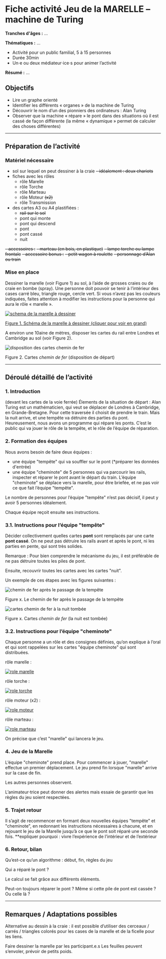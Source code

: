 # Fiche activité Jeu de la MARELLE – machine de Turing

**Tranches d'âges :** ...

**Thématiques :** ...

- Activité pour un public familial, 5 à 15 personnes 
- Durée 30min
- Un⋅e ou deux médiateur⋅ice⋅s pour animer l’activité

**Résumé :**  ...

## Objectifs

- Lire un graphe orienté
- Identifier les différents « organes » de la machine de Turing
- Découvrir le nom d’un des pionniers des ordinateurs : Alan Turing
- Observer que la machine « répare » le pont dans des situations où il est cassé de façon différente (la même « dynamique » permet de calculer des choses différentes)

---
## Préparation de l’activité

### Matériel nécessaire

- sol sur lequel on peut dessiner à la craie
~~- idéalement : deux chariots~~
- fiches avec les rôles 
    - rôle Marelle
    - rôle Torche
    - rôle Marteau
    - rôle Moteur ~~(x2)~~
    - rôle Transmission
- des cartes A3 ou A4 plastifiées :
    - ~~rail sur le sol~~
    - pont qui monte
    - pont qui descend
    - pont
    - pont cassé
    - nuit

~~- accessoires :~~
    ~~- marteau (en bois, en plastique)~~
    ~~- lampe torche ou lampe frontale~~
~~- accessoire bonus :~~
    ~~- petit wagon à roulette~~
    ~~- personnage d’Alan ou train~~

### Mise en place

Dessiner la marelle (voir Figure 1) au sol, à l’aide de grosses craies ou de craie en bombe (spray). Une personne doit pouvoir se tenir à l’intérieur des cases carré bleu, triangle rouge, cercle vert. Si vous n’avez pas les couleurs indiquées, faites attention à modifier les instructions pour la personne qui aura le rôle « marelle ».

[![schema de la marelle à dessiner](contenu/marelle-schema-mini.png)](contenu/marelle-schema.png)

[Figure 1. Schéma de la marelle à dessiner (cliquer pour voir en grand)](contenu/marelle-schema.png)


A environ une 10aine de mètres, disposer les cartes du rail entre Londres et Cambridge au sol (voir Figure 2). 

![disposition des cartes chemin de fer](contenu/chemin-1.png)

Figure 2. Cartes *chemin de fer* (disposition de départ)

---
## Déroulé détaillé de l’activité

### 1. Introduction

(devant les cartes de la voie ferrée)
Élements de la situation de départ :
Alan Turing est un mathématicien, qui veut se déplacer de Londres à Cambridge, en Grande-Bretagne.
Pour cette traversée il choisit de prendre le train.
Mais la nuit arrive, et une tempête va détruire des parties du pont.
Heureusement, nous avons un programme qui répare les ponts.
C’est le public qui va jouer le rôle de la tempête, et le rôle de l’équipe de réparation.

### 2. Formation des équipes

Nous avons besoin de faire deux équipes :
 - une équipe "tempête" qui va souffler sur le pont (*préparer les données d'entrée)
 - une équipe "cheminote" de 5 personnes qui va parcourir les rails, inspecter et réparer le pont avant le départ du train. L’équipe "cheminote" se déplace vers la marelle, pour être briefée, et ne pas voir ce que fait l’équipe "tempête".

Le nombre de personnes pour l’équipe "tempête" n’est pas décisif, il peut y avoir 5 personnes idéalement.

Chaque équipe reçoit ensuite ses instructions.


### 3.1. Instructions pour l’équipe "tempête"

Décider collectivement quelles cartes **pont** sont remplacés par une carte **pont cassé**. 
On ne peut pas détruire les rails avant et après le pont, ni les parties en pente, qui sont très solides. 

Remarque : Pour bien comprendre le mécanisme du jeu, il est préférable de ne pas détruire toutes les piles de pont.

Ensuite, recouvrir toutes les cartes avec les cartes "nuit".

Un exemple de ces étapes avec les figures suivantes :

![chemin de fer après le passage de la tempête](contenu/chemin-2.png)

Figure x. Le chemin de fer après le passage de la tempête

![cartes chemin de fer à la nuit tombée](contenu/chemin-3.png)

Figure x. Cartes *chemin de fer* (la nuit est tombée)

### 3.2. Instructions pour l’équipe "cheminote"

Chaque personne a un rôle et des consignes définies, qu’on explique à l’oral et qui 	sont rappelées sur les cartes "équipe cheminote" qui sont distribuées.

rôle marelle :

[![role marelle](contenu/marelle-mini.png)](contenu/marelle.png)

rôle torche :

[![role torche](contenu/torche-mini.png)](contenu/torche.png)

rôle moteur (x2) :

[![role moteur](contenu/moteur-mini.png)](contenu/moteur.png)

rôle marteau :

[![role marteau](contenu/marteau-mini.png)](contenu/marteau.png)

On précise que c’est "marelle" qui lancera le jeu.

### 4. Jeu de la Marelle

L’équipe "cheminote" prend place. Pour commencer à jouer, "marelle" effectue un premier déplacement. Le jeu prend fin lorsque "marelle" arrive sur la case de fin.

Les autres personnes observent.

L’animateur⋅trice peut donner des alertes mais essaie de garantir que les règles du jeu soient respectées.

### 5. Trajet retour

Il s’agit de recommencer en formant deux nouvelles équipes "tempête" et "cheminote", en redonnant les instructions nécessaires à chacune, et en rejouant le jeu de la Marelle jusqu’à ce que le pont soit réparé une seconde fois.
**expliquer pourquoi : vivre l’expérience de l’intérieur et de l’extérieur

### 6. Retour, bilan

Qu’est-ce qu’un algorithme : début, fin, règles du jeu

Qui a réparé le pont ?

Le calcul se fait grâce aux différents éléments.

Peut-on toujours réparer le pont ? Même si cette pile de pont est cassée ? Ou celle là ?

---
## Remarques / Adaptations possibles
Alternative au dessin à la craie : il est possible d’utiliser des cerceaux / carrés / triangles colorés pour les cases de la marelle et de la ficelle pour les liens.

Faire dessiner la marelle par les participant.e.s
Les feuilles peuvent s’envoler, prévoir de petits poids.